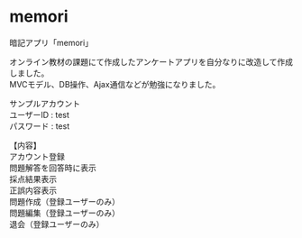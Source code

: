 # memori

暗記アプリ「memori」

オンライン教材の課題にて作成したアンケートアプリを自分なりに改造して作成しました。  
MVCモデル、DB操作、Ajax通信などが勉強になりました。  
  
サンプルアカウント  
ユーザーID : test  
パスワード : test  
  
【内容】  
アカウント登録  
問題解答を回答時に表示  
採点結果表示  
正誤内容表示  
問題作成（登録ユーザーのみ）  
問題編集（登録ユーザーのみ）  
退会（登録ユーザーのみ）  
